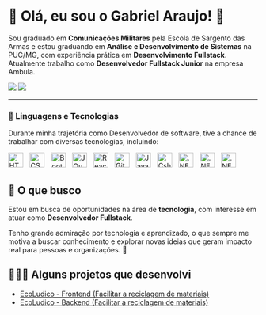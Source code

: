 # 🚀 Olá, eu sou o Gabriel Araujo! 👋

Sou graduado em **Comunicações Militares** pela Escola de Sargento das Armas e estou graduando em **Análise e Desenvolvimento de Sistemas** na PUC/MG, com experiência prática em **Desenvolvimento Fullstack**. Atualmente trabalho como **Desenvolvedor Fullstack Junior** na empresa Ambula.  

<p align="left">
    <a href="https://www.linkedin.com/in/gabrielslaraujo" target="_blank"><img src="https://img.shields.io/badge/-LinkedIn-0077B5?style=for-the-badge" target="_blank"></a> 
    <a href="https://instagram.com/araujogaabriel_" target="_blank"><img src="https://img.shields.io/badge/-Instagram-%23E4405F?style=for-the-badge" target="_blank"></a>
</p>

---

### 🤖 Linguagens e Tecnologias

Durante minha trajetória como Desenvolvedor de software, tive a chance de trabalhar com diversas tecnologias, incluindo:

<img 
    align="left" 
    alt="HTML"
    title="HTML" 
    width="30px" 
    style="padding-right: 10px;" 
    src="https://cdn.jsdelivr.net/gh/devicons/devicon@latest/icons/html5/html5-original.svg" 
/>
<img 
    align="left" 
    alt="CSS" 
    title="CSS"
    width="30px" 
    style="padding-right: 10px;" 
    src="https://cdn.jsdelivr.net/gh/devicons/devicon@latest/icons/css3/css3-original.svg" 
/>
<img 
    align="left" 
    alt="Bootstrap"
    title="Bootstrap" 
    width="30px" 
    style="padding-right: 10px;" 
    src="https://cdn.jsdelivr.net/gh/devicons/devicon@latest/icons/bootstrap/bootstrap-original.svg" 
/>
<img 
    align="left" 
    alt="JQuery" 
    title="JQuery"
    width="30px" 
    style="padding-right: 10px;" 
    src="https://cdn.jsdelivr.net/gh/devicons/devicon@latest/icons/jquery/jquery-original.svg" 
/>
<img 
    align="left" 
    alt="React"
    title="React" 
    width="30px" 
    style="padding-right: 10px;" 
    src="https://cdn.jsdelivr.net/gh/devicons/devicon@latest/icons/react/react-original.svg" 
/>
<img 
    align="left" 
    alt="Git" 
    title="Git"
    width="30px" 
    style="padding-right: 10px;" 
    src="https://cdn.jsdelivr.net/gh/devicons/devicon@latest/icons/git/git-original.svg" 
/>
<img 
    align="left" 
    alt="JavaScript" 
    title="JavaScript"
    width="30px" 
    style="padding-right: 10px;" 
    src="https://cdn.jsdelivr.net/gh/devicons/devicon@latest/icons/javascript/javascript-original.svg" 
/>
<img 
    align="left" 
    alt="Csharp" 
    title="Csharp"
    width="30px" 
    style="padding-right: 10px;" 
    src="https://cdn.jsdelivr.net/gh/devicons/devicon@latest/icons/csharp/csharp-original.svg" 
/>
<img 
    align="left" 
    alt=".NET" 
    title=".NET"
    width="30px" 
    style="padding-right: 10px;" 
    src="https://cdn.jsdelivr.net/gh/devicons/devicon@latest/icons/dot-net/dot-net-original.svg" 
/>
<img 
    align="left" 
    alt=".NET" 
    title=".NET"
    width="30px" 
    style="padding-right: 10px;" 
    src="https://cdn.jsdelivr.net/gh/devicons/devicon@latest/icons/mysql/mysql-plain-wordmark.svg" 
/>
<img 
    align="left" 
    alt=".NET" 
    title=".NET"
    width="30px" 
    style="padding-right: 10px;" 
    src="https://cdn.jsdelivr.net/gh/devicons/devicon@latest/icons/postgresql/postgresql-original.svg" 
/>

<br/>
<br/>

## 🎯 O que busco

Estou em busca de oportunidades na área de **tecnologia**, com interesse em atuar como **Desenvolvedor Fullstack**.

Tenho grande admiração por tecnologia e aprendizado, o que sempre me motiva a buscar conhecimento e explorar novas ideias que geram impacto real para pessoas e organizações. 🚀


## 👨🏽‍💻 Alguns projetos que desenvolvi
- <a href="https://github.com/gabrielaaraujodev/EcoLudico/tree/test" target="_blank">EcoLudico - Frontend (Facilitar a reciclagem de materiais)</a>
- <a href="https://github.com/gabrielaaraujodev/EcoLudicoAPI/tree/teste" target="_blank">EcoLudico - Backend (Facilitar a reciclagem de materiais)</a>
